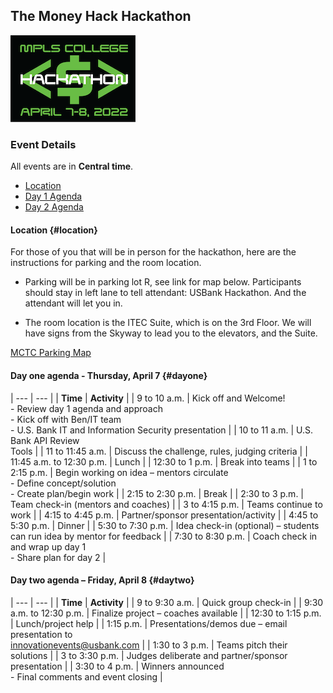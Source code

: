 ## The Money Hack Hackathon
![Money Hack](./img/MoneyHack.png)
### Event Details
All events are in **Central time**.

- [Location](#location)
- [Day 1 Agenda](#dayone)
- [Day 2 Agenda](#daytwo)

#### Location {#location}
For those of you that will be in person for the hackathon, here are the instructions for parking and the room location.

- Parking will be in parking lot R, see link for map below.  Participants should stay in left lane to tell attendant:  USBank Hackathon.  And the attendant will let you in.

- The room location is the ITEC Suite, which is on the 3rd Floor. We will have signs from the Skyway to lead you to the elevators, and the Suite.

[MCTC Parking Map](https://minneapolis.edu/about-us/maps-hours-parking)

#### Day one agenda - Thursday, April 7 {#dayone}

| --- | --- |
| **Time** | **Activity** |
| 9 to 10 a.m. |	Kick off and Welcome!<br> - Review day 1 agenda and approach<br> - Kick off with Ben/IT team<br> - U.S. Bank IT and Information Security presentation |
| 10 to 11 a.m.	| U.S. Bank API Review <br>Tools |
| 11 to 11:45 a.m. |	Discuss the challenge, rules, judging criteria |
| 11:45 a.m. to 12:30 p.m. |	Lunch |
| 12:30 to 1 p.m.	| Break into teams |
| 1 to 2:15 p.m. |	Begin working on idea – mentors circulate <br> - Define concept/solution<br> - Create plan/begin work |
| 2:15 to 2:30 p.m. |	Break |
| 2:30 to 3 p.m. |	Team check-in (mentors and coaches) |
| 3 to 4:15 p.m. |	Teams continue to work |
| 4:15 to 4:45 p.m. |	Partner/sponsor presentation/activity |
| 4:45 to 5:30 p.m.	| Dinner |
| 5:30 to 7:30 p.m.	| Idea check-in (optional) – students can run idea by mentor for feedback |
| 7:30 to 8:30 p.m.	| Coach check in and wrap up day 1<br> - Share plan for day 2 |

#### Day two agenda – Friday, April 8 {#daytwo}

| --- | --- |
| **Time** | **Activity** |
| 9 to 9:30 a.m. |	Quick group check-in |
| 9:30 a.m. to 12:30 p.m.	| Finalize project – coaches available |
| 12:30 to 1:15 p.m. |	Lunch/project help |
| 1:15 p.m. |	Presentations/demos due – email presentation to<br> [innovationevents@usbank.com](mailto:innovationevents@usbank.com) |
| 1:30 to 3 p.m. |	Teams pitch their solutions |
| 3 to 3:30 p.m.	| Judges deliberate and partner/sponsor presentation |
| 3:30 to 4 p.m.	| Winners announced<br> - Final comments and event closing |
